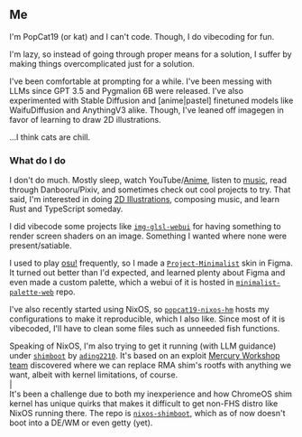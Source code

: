 ## Me
I'm PopCat19 (or kat) and I can't code. Though, I do vibecoding for fun.

I'm lazy, so instead of going through proper means for a solution, I suffer by making things overcomplicated just for a solution. 

I've been comfortable at prompting for a while. I've been messing with LLMs since GPT 3.5 and Pygmalion 6B were released. I've also experimented with Stable Diffusion and [anime|pastel] finetuned models like WaifuDiffusion and AnythingV3 alike. Though, I've leaned off imagegen in favor of learning to draw 2D illustrations.

...I think cats are chill.

### What do I do
I don't do much. Mostly sleep, watch YouTube/[Anime](https://anilist.co/user/popcat19/), listen to [music](https://music.youtube.com/playlist?list=PLV_Dz6w68lZ1eS6_VLAKNJCgBjBYhL3bd), read through Danbooru/Pixiv, and sometimes check out cool projects to try. That said, I'm interested in doing [2D Illustrations](https://www.pixiv.net/en/users/89345370), composing music, and learn Rust and TypeScript someday.

I did vibecode some projects like [`img-glsl-webui`](https://github.com/PopCat19/img-glsl-webui) for having something to render screen shaders on an image. Something I wanted where none were present/satiable.

I used to play [osu!](https://osu.ppy.sh/users/27223591) frequently, so I made a [`Project-Minimalist`](https://github.com/PopCat19/Project-Minimalist) skin in Figma. It turned out better than I'd expected, and learned plenty about Figma and even made a custom palette, which a webui of it is hosted in [`minimalist-palette-web`](https://github.com/PopCat19/minimalist-palette-web) repo.

I've also recently started using NixOS, so [`popcat19-nixos-hm`](https://github.com/PopCat19/popcat19-nixos-hm) hosts my configurations to make it reproducible, which I also like. Since most of it is vibecoded, I'll have to clean some files such as unneeded fish functions.

Speaking of NixOS, I'm also trying to get it running (with LLM guidance) under [`shimboot`](https://github.com/ading2210/shimboot) by [`ading2210`](https://github.com/ading2210). It's based on an exploit [Mercury Workshop team](https://sh1mmer.me/) discovered where we can replace RMA shim's rootfs with anything we want, albeit with kernel limitations, of course.\
|\
It's been a challenge due to both my inexperience and how ChromeOS shim kernel has unique quirks that makes it difficult to get non-FHS distro like NixOS running there. The repo is [`nixos-shimboot`](https://github.com/PopCat19/nixos-shimboot), which as of now doesn't boot into a DE/WM or even getty (yet).
